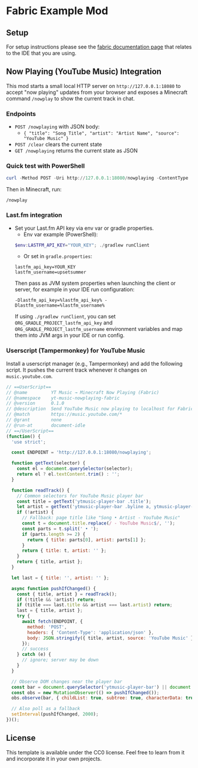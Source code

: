 # Fabric Example Mod

## Setup

For setup instructions please see the [fabric documentation page](https://docs.fabricmc.net/develop/getting-started/setting-up-a-development-environment) that relates to the IDE that you are using.

## Now Playing (YouTube Music) Integration

This mod starts a small local HTTP server on `http://127.0.0.1:18080` to accept "now playing" updates from your browser and exposes a Minecraft command `/nowplay` to show the current track in chat.

### Endpoints
- `POST /nowplaying` with JSON body:
  - `{ "title": "Song Title", "artist": "Artist Name", "source": "YouTube Music" }`
- `POST /clear` clears the current state
- `GET /nowplaying` returns the current state as JSON

### Quick test with PowerShell
```powershell
curl -Method POST -Uri http://127.0.0.1:18080/nowplaying -ContentType 'application/json' -Body '{"title":"Test Song","artist":"Test Artist","source":"YouTube Music"}'
```
Then in Minecraft, run:
```
/nowplay
```

### Last.fm integration
- Set your Last.fm API key via env var or gradle properties.
  - Env var example (PowerShell):
  ```powershell
  $env:LASTFM_API_KEY="YOUR_KEY"; ./gradlew runClient
  ```
  - Or set in `gradle.properties`:
  ```
  lastfm_api_key=YOUR_KEY
  lastfm_username=upsetsummer
  ```
  Then pass as JVM system properties when launching the client or server, for example in your IDE run configuration:
  ```
  -Dlastfm_api_key=%lastfm_api_key% -Dlastfm_username=%lastfm_username%
  ```
  If using `./gradlew runClient`, you can set `ORG_GRADLE_PROJECT_lastfm_api_key` and `ORG_GRADLE_PROJECT_lastfm_username` environment variables and map them into JVM args in your IDE or run config.

### Userscript (Tampermonkey) for YouTube Music
Install a userscript manager (e.g., Tampermonkey) and add the following script. It pushes the current track whenever it changes on `music.youtube.com`.

```javascript
// ==UserScript==
// @name         YT Music → Minecraft Now Playing (Fabric)
// @namespace    yt-music-nowplaying-fabric
// @version      0.1.0
// @description  Send YouTube Music now playing to localhost for Fabric mod
// @match        https://music.youtube.com/*
// @grant        none
// @run-at       document-idle
// ==/UserScript==
(function() {
  'use strict';

  const ENDPOINT = 'http://127.0.0.1:18080/nowplaying';

  function getText(selector) {
    const el = document.querySelector(selector);
    return el ? el.textContent.trim() : '';
  }

  function readTrack() {
    // Common selectors for YouTube Music player bar
    const title = getText('ytmusic-player-bar .title');
    let artist = getText('ytmusic-player-bar .byline a, ytmusic-player-bar .byline');
    if (!artist) {
      // Fallback: page title like "Song • Artist - YouTube Music"
      const t = document.title.replace(/ - YouTube Music$/, '');
      const parts = t.split(' • ');
      if (parts.length >= 2) {
        return { title: parts[0], artist: parts[1] };
      }
      return { title: t, artist: '' };
    }
    return { title, artist };
  }

  let last = { title: '', artist: '' };

  async function pushIfChanged() {
    const { title, artist } = readTrack();
    if (!title && !artist) return;
    if (title === last.title && artist === last.artist) return;
    last = { title, artist };
    try {
      await fetch(ENDPOINT, {
        method: 'POST',
        headers: { 'Content-Type': 'application/json' },
        body: JSON.stringify({ title, artist, source: 'YouTube Music' })
      });
      // success
    } catch (e) {
      // ignore; server may be down
    }
  }

  // Observe DOM changes near the player bar
  const bar = document.querySelector('ytmusic-player-bar') || document.body;
  const obs = new MutationObserver(() => pushIfChanged());
  obs.observe(bar, { childList: true, subtree: true, characterData: true });

  // Also poll as a fallback
  setInterval(pushIfChanged, 2000);
})();
```

## License

This template is available under the CC0 license. Feel free to learn from it and incorporate it in your own projects.
